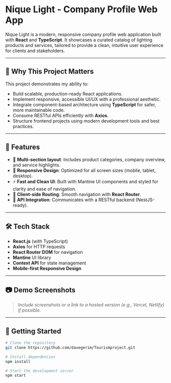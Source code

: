 # Nique Light - Company Profile Web App

Nique Light is a modern, responsive company profile web application built with **React** and **TypeScript**. It showcases a curated catalog of lighting products and services, tailored to provide a clean, intuitive user experience for clients and stakeholders.

---

## 🌟 Why This Project Matters

This project demonstrates my ability to:
- Build scalable, production-ready React applications.
- Implement responsive, accessible UI/UX with a professional aesthetic.
- Integrate component-based architecture using **TypeScript** for safer, more maintainable code.
- Consume RESTful APIs efficiently with **Axios**.
- Structure frontend projects using modern development tools and best practices.

---

## 🚀 Features

- 🧭 **Multi-section layout**: Includes product categories, company overview, and service highlights.
- 📱 **Responsive Design**: Optimized for all screen sizes (mobile, tablet, desktop).
- ⚡ **Fast and Clean UI**: Built with Mantine UI components and styled for clarity and ease of navigation.
- 🔁 **Client-side Routing**: Smooth navigation with **React Router**.
- 📡 **API Integration**: Communicates with a RESTful backend (NestJS-ready).

---

## 🛠️ Tech Stack

- **React.js** (with TypeScript)
- **Axios** for HTTP requests
- **React Router DOM** for navigation
- **Mantine** UI library
- **Context API** for state management
- **Mobile-first Responsive Design**

---

## 📷 Demo Screenshots

> _Include screenshots or a link to a hosted version (e.g., Vercel, Netlify) if possible._

---

## 🧪 Getting Started

```bash
# Clone the repository
git clone https://github.com/davegerim/Tourismproject.git

# Install dependencies
npm install

# Start the development server
npm start
